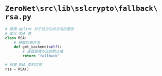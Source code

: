 # `ZeroNet\src\lib\sslcrypto\fallback\rsa.py`

```py
# 禁用 pylint 对于过少公共方法的警告
# 定义 RSA 类
class RSA:
    # 获取后端方法
    def get_backend(self):
        # 返回后端方法的默认值
        return "fallback"

# 创建 RSA 类的实例
rsa = RSA()
```